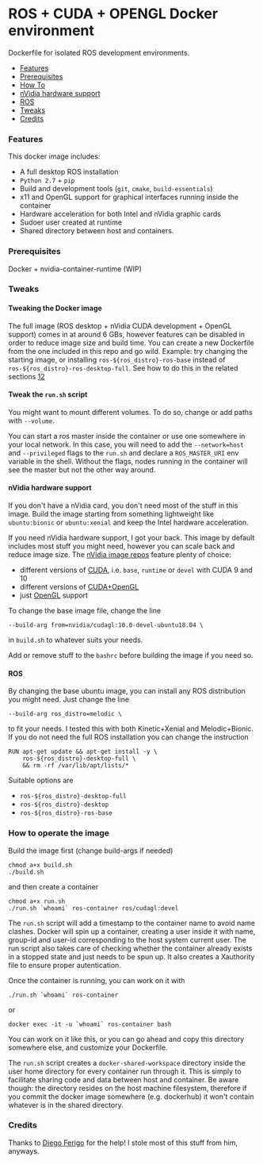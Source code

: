 # ROS + CUDA + OPENGL Docker environment

Dockerfile for isolated ROS development environments. 

- [Features](#features)
- [Prerequisites](#prerequisites)
- [How To](#how-to-operate-the-image)
- [nVidia hardware support](#nvidia-hardware-support)
- [ROS](#ros)
- [Tweaks](#tweaks)
- [Credits](#credits)


### Features

This docker image includes:

- A full desktop ROS installation
- `Python 2.7` + `pip`
- Build and development tools (`git`, `cmake`, `build-essentials`)
- x11 and OpenGL support for graphical interfaces running inside the container
- Hardware acceleration for both Intel and nVidia graphic cards
- Sudoer user created at runtime
- Shared directory between host and containers.

### Prerequisites

Docker + nvidia-container-runtime (WIP)

### Tweaks

#### Tweaking the Docker image

The full image (ROS desktop + nVidia CUDA development + OpenGL support) comes in at around 6 GBs, however features can be disabled in order to reduce image size and build time. You can create a new Dockerfile from the one included in this repo and go wild. Example: try changing the starting image, or installing `ros-${ros_distro}-ros-base` instead of `ros-${ros_distro}-ros-desktop-full`. See how to do this in the related sections [1](#nvidia-hardware-support)[2](#ros)

#### Tweak the `run.sh` script

You might want to mount different volumes. To do so, change or add paths with `--volume`.

You can start a ros master inside the container or use one somewhere in your local network. In this case, you will need to add the `--network=host` and `--privileged` flags to the `run.sh` and declare a `ROS_MASTER_URI` env variable in the shell. Without the flags, nodes running in the container will see the master but not the other way around.

#### nVidia hardware support

If you don't have a nVidia card, you don't need most of the stuff in this image. Build the image starting from something lightweight like `ubuntu:bionic` or `ubuntu:xenial` and keep the Intel hardware acceleration.

If you need nVidia hardware support, I got your back. This image by default includes most stuff you might need, however you can scale back and reduce image size. The [nVidia image repos](https://gitlab.com/nvidia/container-images) feature plenty of choice:

- different versions of [CUDA](https://gitlab.com/nvidia/container-images/cuda), i.e. `base`, `runtime` or `devel` with CUDA 9 and 10
- different versions of [CUDA+OpenGL](https://gitlab.com/nvidia/container-images/cudagl)
- just [OpenGL](https://gitlab.com/nvidia/container-images/opengl) support

To change the base image file, change the line
```
--build-arg from=nvidia/cudagl:10.0-devel-ubuntu18.04 \
```
in `build.sh` to whatever suits your needs.

Add or remove stuff to the `bashrc` before building the image if you need so.

#### ROS

By changing the base ubuntu image, you can install any ROS distribution you might need. Just change the line
```
--build-arg ros_distro=melodic \
```
to fit your needs. I tested this with both Kinetic+Xenial and Melodic+Bionic.
If you do not need the full ROS installation you can change the instruction
```
RUN apt-get update && apt-get install -y \
    ros-${ros_distro}-desktop-full \
    && rm -rf /var/lib/apt/lists/*
```
Suitable options are
- `ros-${ros_distro}-desktop-full`
- `ros-${ros_distro}-desktop`
- `ros-${ros_distro}-ros-base`

### How to operate the image

Build the image first (change build-args if needed)
```
chmod a+x build.sh
./build.sh
```
and then create a container
```
chmod a+x run.sh
./run.sh `whoami` ros-container ros/cudagl:devel
```
The `run.sh` script will add a timestamp to the container name to avoid name clashes. Docker will spin up a container, creating a user inside it with name, group-id and user-id corresponding to the host system current user. The run script also takes care of checking whether the container already exists in a stopped state and just needs to be spun up. It also creates a Xauthority file to ensure proper autentication.

Once the container is running, you can work on it with
```
./run.sh `whoami` ros-container
```
or
```
docker exec -it -u `whoami` ros-container bash
```

You can work on it like this, or you can go ahead and copy this directory somewhere else, and customize your Dockerfile.

The `run.sh` script creates a `docker-shared-workspace` directory inside the user home directory for every container run through it. This is simply to facilitate sharing code and data between host and container. Be aware though: the directory resides on the host machine filesystem, therefore if you commit the docker image somewhere (e.g. dockerhub) it won't contain whatever is in the shared directory.

### Credits
Thanks to [Diego Ferigo](https://github.com/diegoferigo) for the help! I stole most of this stuff from him, anyways.
